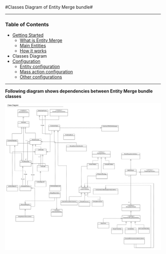 #Classes Diagram of Entity Merge bundle#

---------

### Table of Contents ###

- [Getting Started](./getting-started.md)
	- [What is Entity Merge](./getting-started.md#what-is-entity-merge "What is Entity Merge")
	- [Main Entities](./getting-started.md#main-entities)
	- [How it works](./getting-started.md#how-it-works)
- Classes Diagram
- [Configuration](./merge-configuration.md)
	- [Entity configuration](./merge-configuration.md#entity-configuration)
	- [Mass action configuration](./merge-configuration.md#mass-action-configuration)
	- [Other configurations](./merge-configuration.md#other-configurations)

---------

**Following diagram shows dependencies between Entity Merge bundle classes** 

![](../images/entity_merge_class_diagramm.png)